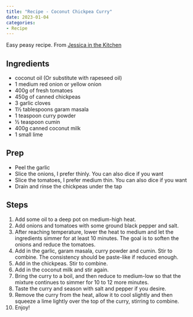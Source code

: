 ```yaml
---
title: "Recipe - Coconut Chickpea Curry"
date: 2023-01-04
categories:
- Recipe
---
```


Easy peasy recipe. From [Jessica in the Kitchen](https://jessicainthekitchen.com/coconut-chickpea-curry-recipe/)

## Ingredients
* coconut oil (Or substitute with rapeseed oil)
* 1 medium red onion or yellow onion
* 400g of fresh tomatoes
* 450g of canned chickpeas
* 3 garlic cloves
* 1½ tablespoons garam masala
* 1 teaspoon curry powder
* ½ teaspoon cumin
* 400g canned coconut milk
* 1 small lime

## Prep
* Peel the garlic
* Slice the onions, I prefer thinly. You can also dice if you want
* Slice the tomatoes, I prefer medium thin. You can also dice if you want
* Drain and rinse the chickpeas under the tap

## Steps
1. Add some oil to a deep pot on medium-high heat.
2. Add onions and tomatoes with some ground black pepper and salt.
3. After reaching temperature, lower the heat to medium and let the ingredients simmer for at least 10 minutes. The goal is to soften the onions and reduce the tomatoes.
4. Add in the garlic, garam masala, curry powder and cumin. Stir to combine. The consistency should be paste-like if reduced enough.
5. Add in the chickpeas. Stir to combine.
6. Add in the coconut milk and stir again.
7. Bring the curry to a boil, and then reduce to medium-low so that the mixture continues to simmer for 10 to 12 more minutes.
8. Taste the curry and season with salt and pepper if you desire. 
9. Remove the curry from the heat, allow it to cool slightly and then squeeze a lime lightly over the top of the curry, stirring to combine.
10. Enjoy!
